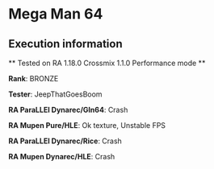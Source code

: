 # Mega Man 64 

## Execution information


** Tested on RA 1.18.0 Crossmix 1.1.0 Performance mode **


**Rank**: BRONZE


**Tester**: JeepThatGoesBoom



**RA ParaLLEl Dynarec/Gln64**: Crash


**RA Mupen Pure/HLE**: Ok texture, Unstable FPS


**RA ParaLLEl Dynarec/Rice**: Crash


**RA Mupen Dynarec/HLE**: Crash